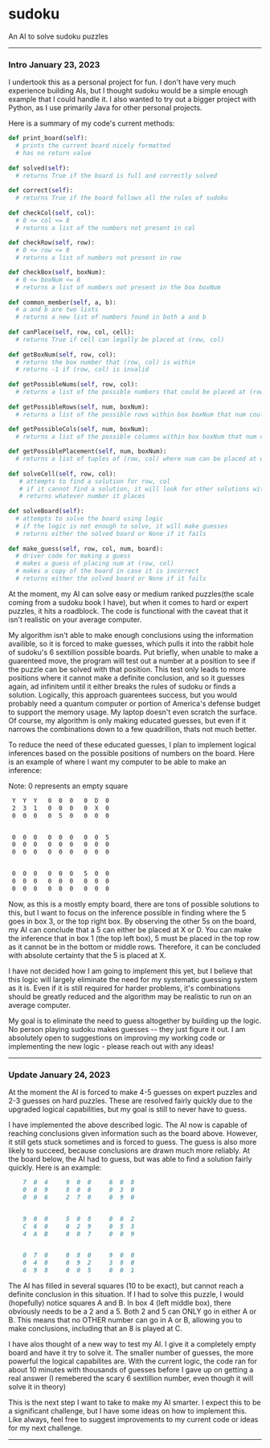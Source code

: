 # sudoku
An AI to solve sudoku puzzles

----------------

### Intro January 23, 2023

I undertook this as a personal project for fun. I don't have very much experience building AIs, but I thought sudoku would be a simple enough example that I could handle it. I also wanted to try out a bigger project with Python, as I use primarily Java for other personal projects. 

Here is a summary of my code's current methods:

```python
def print_board(self):
  # prints the current board nicely formatted
  # has no return value
  
def solved(self):
  # returns True if the board is full and correctly solved
  
def correct(self):
  # returns True if the board follows all the rules of sudoku
  
def checkCol(self, col):
  # 0 <= col <= 8
  # returns a list of the numbers not present in col
  
def checkRow(self, row):
  # 0 <= row <= 8
  # returns a list of numbers not present in row

def checkBox(self, boxNum):
  # 0 <= boxNum <= 8
  # returns a list of numbers not present in the box boxNum
  
def common_member(self, a, b):
  # a and b are two lists
  # returns a new list of numbers found in both a and b
  
def canPlace(self, row, col, cell):
  # returns True if cell can legally be placed at (row, col)
  
def getBoxNum(self, row, col):
  # returns the box number that (row, col) is within
  # returns -1 if (row, col) is invalid
  
def getPossibleNums(self, row, col):
  # returns a list of the possible numbers that could be placed at (row, col)
  
def getPossibleRows(self, num, boxNum):
  # returns a list of the possible rows within box boxNum that num could be placed at 
  
def getPossibleCols(self, num, boxNum):
  # returns a list of the possible columns within box boxNum that num could be placed at 

def getPossiblePlacement(self, num, boxNum):
  # returns a list of tuples of (row, col) where num can be placed at within box boxNum
  
def solveCell(self, row, col):
   # attempts to find a solution for row, col
   # if it cannot find a solution, it will look for other solutions within whatever box (row, col) is in
   # returns whatever number it places
   
def solveBoard(self):
  # attempts to solve the board using logic
  # if the logic is not enough to solve, it will make guesses
  # returns either the solved board or None if it fails
  
def make_guess(self, row, col, num, board):
  # driver code for making a guess
  # makes a guess of placing num at (row, col)
  # makes a copy of the board in case it is incorrect
  # returns either the solved board or None if it fails
```

At the moment, my AI can solve easy or medium ranked puzzles(the scale coming from a sudoku book I have), but when it comes to hard or expert puzzles, it hits a roadblock. The code is functional with the caveat that it isn't realistic on your average computer. 

My algorithm isn't able to make enough conclusions using the information availible, so it is forced to make guesses, which pulls it into the rabbit hole of sudoku's 6 sextillion possible boards. Put briefly, when unable to make a guarenteed move, the program will test out a number at a position to see if the puzzle can be solved with that position. This test only leads to more positions where it cannot make a definite conclusion, and so it guesses again, ad infinitem until it either breaks the rules of sudoku or finds a solution. Logically, this approach guarentees success, but you would probably need a quantum computer or portion of America's defense budget to support the memory usage. My laptop doesn't even scratch the surface. Of course, my algorithm is only making educated guesses, but even if it narrows the combinations down to a few quadrillion, thats not much better. 

To reduce the need of these educated guesses, I plan to implement logical inferences based on the possible positions of numbers on the board. Here is an example of where I want my computer to be able to make an inference:

Note: 0 represents an empty square

```md
 Y  Y  Y   0  0  0   0  D  0
 2  3  1   0  0  0   0  X  0
 0  0  0   0  5  0   0  0  0 


 0  0  0   0  0  0   0  0  5
 0  0  0   0  0  0   0  0  0
 0  0  0   0  0  0   0  0  0


 0  0  0   0  0  0   5  0  0
 0  0  0   0  0  0   0  0  0
 0  0  0   0  0  0   0  0  0
```
Now, as this is a mostly empty board, there are tons of possible solutions to this, but I want to focus on the inference possible in finding where the 5 goes in box 3, or the top right box. By observing the other 5s on the board, my AI can conclude that a 5 can either be placed at X or D. You can make the inference that in box 1 (the top left box), 5 must be placed in the top row as it cannot be in the bottom or middle rows. Therefore, it can be concluded with absolute certainty that the 5 is placed at X.

I have not decided how I am going to implement this yet, but I believe that this logic will largely eliminate the need for my systematic guessing system as it is. Even if it is still required for harder problems, it's combinations should be greatly reduced and the algorithm may be realistic to run on an average computer.

My goal is to eliminate the need to guess altogether by building up the logic. No person playing sudoku makes guesses -- they just figure it out. I am absolutely open to suggestions on improving my working code or implementing the new logic - please reach out with any ideas!


------------------------

### Update January 24, 2023

At the moment the AI is forced to make 4-5 guesses on expert puzzles and 2-3 guesses on hard puzzles. These are resolved fairly quickly due to the upgraded logical capabilities, but my goal is still to never have to guess. 

I have implemented the above described logic. The AI now is capable of reaching conclusions given information such as the board above. However, it still gets stuck sometimes and is forced to guess. The guess is also more likely to succeed, because conclusions are drawn much more reliably. At the board below, the AI had to guess, but was able to find a solution fairly quickly. Here is an example:

```md
    7  0  4     9  0  0     6  0  8 
    0  0  9     8  0  0     0  3  0 
    0  0  6     2  7  0     0  9  0 


    9  0  0     5  0  8     0  0  2 
    C  6  0     0  2  9     0  5  3 
    4  A  B     0  0  7     0  0  9 


    0  7  0     0  8  0     9  0  0 
    0  4  0     0  9  2     3  8  0 
    6  9  8     0  0  5     0  0  1 

```

The AI has filled in several squares (10 to be exact), but cannot reach a definite conclusion in this situation. If I had to solve this puzzle, I would (hopefully) notice squares A and B. In box 4 (left middle box), there obviously needs to be a 2 and a 5. Both 2 and 5 can ONLY go in either A or B. This means that no OTHER number can go in A or B, allowing you to make conclusions, including that an 8 is played at C. 

I have alos thought of a new way to test my AI. I give it a completely empty board and have it try to solve it. The smaller number of guesses, the more powerful the logical capabilites are. With the current logic, the code ran for about 10 minutes with thousands of guesses before I gave up on getting a real answer (I remebered the scary 6 sextillion number, even though it will solve it in theory) 

This is the next step I want to take to make my AI smarter. I expect this to be a significant challenge, but I have some ideas on how to implement this. Like always, feel free to suggest improvements to my current code or ideas for my next challenge. 

--------------------------
